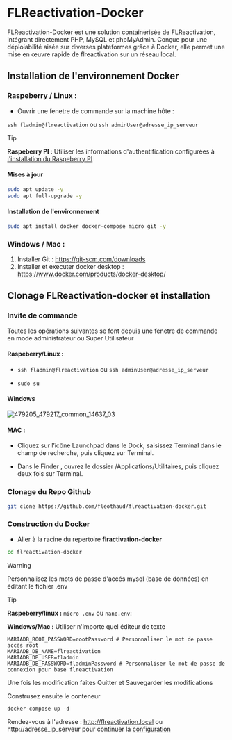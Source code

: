 # FLReactivation-Docker

FLReactivation-Docker est une solution containerisée de FLReactivation, intégrant directement PHP, MySQL et phpMyAdmin. Conçue pour une déploiabilité aisée sur diverses plateformes grâce à Docker, elle permet une mise en œuvre rapide de flreactivation sur un réseau local.

## Installation de l'environnement Docker

### Raspeberry / Linux : 

* Ouvrir une fenetre de commande sur la machine hôte :

`ssh fladmin@flreactivation` ou `ssh adminUser@adresse_ip_serveur`

> [!TIP]
> **Raspeberry PI :** 
> Utiliser les informations d'authentification configurées à [l'installation du Raspeberry PI](Raspeberry.md)


#### Mises à jour

``` bash
sudo apt update -y
sudo apt full-upgrade -y
```

#### Installation de l'environnement
``` bash
sudo apt install docker docker-compose micro git -y
```

### Windows / Mac : 
1. Installer Git : https://git-scm.com/downloads
2. Installer et executer docker desktop : https://www.docker.com/products/docker-desktop/


## Clonage FLReactivation-docker et installation

### Invite de commande

Toutes les opérations suivantes se font depuis une fenetre de commande en mode administrateur ou Super Utilisateur

#### Raspeberry/Linux :

* `ssh fladmin@flreactivation` ou `ssh adminUser@adresse_ip_serveur`

* `sudo su`

#### Windows

![479205_479217_common_14637_03](https://github.com/fleothaud/flreactivation-docker/assets/16253157/642e5a2a-ab6f-4d0e-a272-369eb4515cae)


#### MAC :

* Cliquez sur l’icône Launchpad  dans le Dock, saisissez Terminal dans le champ de recherche, puis cliquez sur Terminal.

* Dans le Finder , ouvrez le dossier /Applications/Utilitaires, puis cliquez deux fois sur Terminal.


### Clonage du Repo Github

``` bash
git clone https://github.com/fleothaud/flreactivation-docker.git
```

### Construction du Docker
* Aller à la racine du repertoire **flractivation-docker**

``` bash
cd flreactivation-docker
``` 

> [!WARNING]
> Personnalisez les mots de passe d'accés mysql (base de données) en éditant le fichier .env

> [!TIP]
> **Raspeberry/linux :**  `micro .env` ou `nano.env`:
> 
> **Windows/Mac :** Utiliser n'importe quel éditeur de texte

```
MARIADB_ROOT_PASSWORD=rootPassword # Personnaliser le mot de passe accès root
MARIADB_DB_NAME=flreactivation
MARIADB_DB_USER=fladmin
MARIADB_DB_PASSWORD=fladminPassword # Personnaliser le mot de passe de connexion pour base flreactivation
```

Une fois les modification faites Quitter et Sauvegarder les modifications

Construsez ensuite le conteneur

```
docker-compose up -d
```

Rendez-vous à l'adresse : http://flreactivation.local ou http://adresse_ip_serveur
pour continuer la [configuration](configuration.md)









